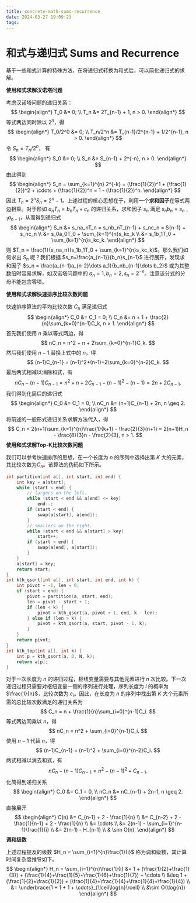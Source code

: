 ```yaml
---
title: concrete-math-sums-recurrence
date: 2024-03-27 19:09:23
tags:
---
```


# 和式与递归式 Sums and Recurrence

基于一些和式计算的特殊方法，在将递归式转换为和式后，可以简化递归式的求解。

**使用和式求解汉诺塔问题**

考虑汉诺塔问题的递归关系：
$$
\begin{align*}
T_0 &= 0; \\
T_n &= 2T_{n-1} + 1, n > 0.
\end{align*}
$$
等式两边同时除以 $2^n$，得
$$
\begin{align*}
T_0/2^0 &= 0; \\
T_n/2^n &= T_{n-1}/2^{n-1} + 1/2^{n-1}, n > 0.
\end{align*}
$$
令 $S_n = T_n/2^n$， 有
$$
\begin{align*}
S_0 &= 0; \\
S_n &= S_{n-1} + 2^{-n}, n > 0.
\end{align*}
$$
由此得到
$$
\begin{align*}
S_n = \sum_{k=1}^{n} 2^{-k} = (\frac{1}{2})^1 + (\frac{1}{2})^2 + \cdots + (\frac{1}{2})^n = 1 - (\frac{1}{2})^n.
\end{align*}
$$
因此 $T_n = 2^nS_n = 2^n-1$。上述过程的核心思想在于，利用一个**求和因子**在等式两边相乘。对于形如 $a_nT_n=b_nT_n+c_n$ 的递归关系，求和因子 $s_n$ 满足 $s_nb_n=s_{n-1}a_{n-1}$，从而得到递归式
$$
\begin{align*}
S_n &= s_na_nT_n = s_nb_nT_{n-1} + s_nc_n = S{n-1} + s_nc_n \\
&= s_0a_0T_0 + \sum_{k=1}^{n}s_kc_k \\
&= s_1b_1T_0 + \sum_{k=1}^{n}s_kc_k.
\end{align*}
$$
则 $T_n = \frac{1}{s_na_n}(s_1b_1T_0 + \sum_{k=1}^{n}s_kc_k)$。那么我们如何求出 $S_n$ 呢？我们根据 $s_n=\frac{a_{n-1}}{b_n}s_{n-1}$ 进行展开，发现求和因子 $s_n = \frac{a_{n-1}a_{n-2}\dots a_1}{b_nb_{n-1}\dots b_2}$ 或为其整数倍时容易求解，如汉诺塔问题中的 $a_n=1, b_n=2, s_n=2^{-n}$。注意该分式的分母不能包含零项。

**使用和式求解快速排序比较次数问题**

快速排序算法的平均比较次数 $C_n$ 满足递归式
$$
\begin{align*}
C_0 &= C_1 = 0; \\
C_n &= n + 1 + \frac{2}{n}\sum_{k=0}^{n-1}C_k, n > 1.
\end{align*}
$$
首先我们使用 $n$ 乘以等式两边，得
$$
nC_n = n^2 + n + 2\sum_{k=0}^{n-1}C_k.
$$
然后我们使用 $n-1$ 替换上式中的 $n$，得
$$
(n-1)C_{n-1} = (n-1)^2+(n-1)+2\sum_{k=0}^{n-2}C_k.
$$
最后两式相减以消除和式，有
$$
nC_n - (n-1)C_{n-1} = n^2 + n + 2C_{n-1} - (n-1)^2 - (n-1) = 2n + 2C_{n-1}.
$$
我们得到化简后的递归式
$$
\begin{align*}
C_0 &= C_1 = 0; \\
nC_n &= (n+1)C_{n-1} + 2n, n \geq 2.
\end{align*}
$$
将前述的一般形式递归关系求解方法代入，得
$$
C_n = 2(n+1)\sum_{k=1}^{n}\frac{1}{k+1} - \frac{2}{3}(n+1) = 2(n+1)H_n - \frac{8}{3}n - \frac{2}{3}, n > 1.
$$
**使用和式求解Top-K比较次数问题**

我们可以参考快速排序的思想，在一个长度为 $n$ 的序列中选择出第 $K$ 大的元素，其比较次数为$C_n$。该算法的伪码如下所示。

```c
int partition(int a[], int start, int end) {
    int key = a[start];
    while (start < end) {
        // largers on the left.
        while (start < end && a[end] <= key)
            end--;
        if (start < end) {
            swap(a[start], a[end]);
        }
        // smallers on the right.
        while (start < end && a[start] > key)
            start++;
        if (start < end) {
            swap(a[end], a[start]);
        }
    }
    a[start] = key;
    return start;
}
int kth_qsort(int a[], int start, int end, int k) {
    int pivot = -1, len = 0;
    if (start < end) {
        pivot = partition(a, start, end);
        len = pivot - start + 1;
        if (len < k) {
            pivot = kth_qsort(a, pivot + 1, end, k - len);
        } else if (len > k) {
            pivot = kth_qsort(a, start, pivot - 1, k);
        }
    }
    return pivot;
}
int kth_top(int a[], int k) {
    int p = kth_qsort(a, 0, N, k);
    return a[p];
}
```

对于一次长度为 $n$ 的递归过程，枢纽变量需要与其他元素进行 $n$ 次比较。下一次递归过程只需要对枢纽变量一侧的序列进行处理，序列长度为 $i$ 的概率为 $\frac{1}{n}$，比较次数为 $c_i$。因此，在长度为 $n$ 的序列中找出第 $K$ 大个元素所需的总比较次数满足的递归关系为
$$
C_n = n + \frac{1}{n}\sum_{i=0}^{n-1}C_i.
$$
等式两边同乘以 $n$，得
$$
nC_n = n^2 + \sum_{i=0}^{n-1}C_i.
$$
使用 $n-1$ 代替 $n$，得
$$
(n-1)C_{n-1} = (n-1)^2 + \sum_{i=0}^{n-2}C_i.
$$
两式相减以消去和式，有
$$
nC_n - (n-1)C_{n-1} = n^2 - (n-1)^2 + C_{n-1}.
$$
化简得到递归关系
$$
\begin{align*}
C_0 &= C_1 = 0, \\
nC_n &= nC_{n-1} + 2n-1, n \geq 2.
\end{align*}
$$
直接展开
$$
\begin{align*}
C(n) &= C_{n-1} + 2 - \frac{1}{n} \\
     &= C_{n-2} + 2 - \frac{1}{n-1} + 2 - \frac{1}{n} \\
     &= \cdots \\
     &= 2(n-1) - \sum_{i=1}^{n-1}\frac{1}{i} \\
     &= 2(n-1) - H_{n-1} \\
     & \sim O(n).
\end{align*}
$$
**调和级数**

上述过程提及的级数 $H_n = \sum_{i=1}^{n}\frac{1}{i}$ 称为调和级数，其计算时间复杂度推导如下。
$$
\begin{align*}
H_n = \sum_{i=1}^{n}\frac{1}{i} &= 1 + (\frac{1}{2}+\frac{1}{3}) + (\frac{1}{4}+\frac{1}{5}+\frac{1}{6}+\frac{1}{7}) + \cdots \\
&\leq 1 + (\frac{1}{2}+\frac{1}{2}) + (\frac{1}{4}+\frac{1}{4}+\frac{1}{4}+\frac{1}{4}) \\
&= \underbrace{1 + 1 + 1 + \cdots}_{\lceil\log{n}\rceil} \\
&\sim O(\log{n})
\end{align*}
$$
